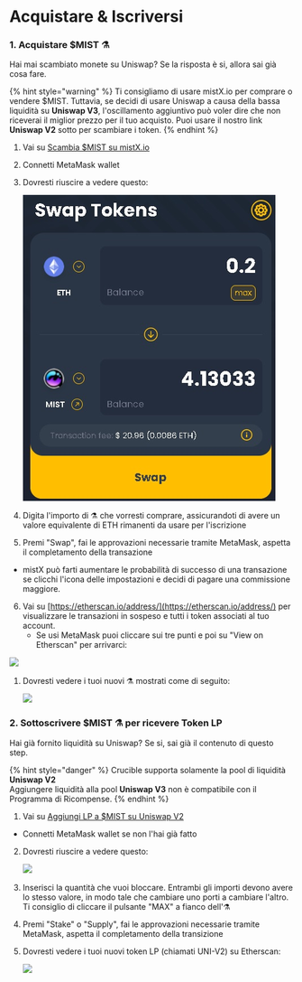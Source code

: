 # Acquistare & Iscriversi

### 1. Acquistare $MIST ⚗️ 

Hai mai scambiato monete su Uniswap? Se la risposta è si, allora sai già cosa fare. 

{% hint style="warning" %}
Ti consigliamo di usare mistX.io per comprare o vendere $MIST. Tuttavia, se decidi di usare Uniswap a causa della bassa liquidità su **Uniswap V3**, l'oscillamento aggiuntivo può voler dire che non riceverai il miglior prezzo per il tuo acquisto. Puoi usare il nostro link **Uniswap V2** sotto per scambiare i token. 
{% endhint %}

1. Vai su [Scambia  $MIST su mistX.io](http://swap.mist.alchemist.wtf/)
2. Connetti MetaMask wallet
3. Dovresti riuscire a vedere questo:

    ![](.gitbook/assets/swap.jpg)

 

4. Digita l'importo di ⚗️ che vorresti comprare, assicurandoti di avere un valore equivalente di ETH rimanenti da usare per l'iscrizione
5.  Premi "Swap", fai le approvazioni necessarie tramite MetaMask, aspetta il completamento della transazione
   *  mistX può farti aumentare le probabilità di successo di una transazione se clicchi l'icona delle impostazioni e decidi di pagare una commissione maggiore. 
6. Vai su [https://etherscan.io/address/](https://etherscan.io/address/) per visualizzare le transazioni in sospeso e tutti i token associati al tuo account.
   *  Se usi MetaMask puoi cliccare sui tre punti e poi su "View on Etherscan" per arrivarci:

![](https://i.imgur.com/jdzodQP.png)

1. Dovresti vedere i tuoi nuovi ⚗️ mostrati come di seguito:

    ![](https://i.imgur.com/bF9wsrg.png)

### 2. Sottoscrivere $MIST ⚗️ per ricevere Token LP

Hai già fornito liquidità su Uniswap? Se si, sai già il contenuto di questo step. 

{% hint style="danger" %}
 Crucible supporta solamente la pool di liquidità **Uniswap V2**  
Aggiungere liquidità alla pool **Uniswap V3** non è compatibile con il Programma di Ricompense. 
{% endhint %}

1.   Vai su [Aggiungi LP a $MIST su Uniswap V2](%20https://app.uniswap.org/#/add/v2/0x88acdd2a6425c3faae4bc9650fd7e27e0bebb7ab/ETH)
   * Connetti MetaMask wallet se non l'hai già fatto
2. Dovresti riuscire a vedere questo:

    ![](https://i.imgur.com/7paIEyF.png)

3. Inserisci la quantità che vuoi bloccare. Entrambi gli importi devono avere lo stesso valore, in modo tale che cambiare uno porti a cambiare l'altro. Ti consiglio di cliccare il pulsante "MAX" a fianco dell'⚗️
4.  Premi "Stake" o "Supply", fai le approvazioni necessarie tramite MetaMask, aspetta il completamento della transizione 
5. Dovresti vedere i tuoi nuovi token LP \(chiamati UNI-V2\) su Etherscan:  

    ![](https://i.imgur.com/6hAoHGw.png)

## 

